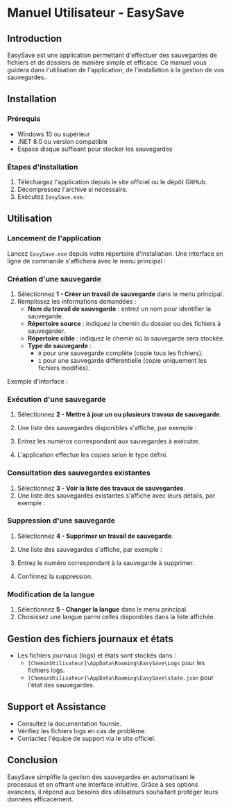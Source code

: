 # Manuel Utilisateur - EasySave

## Introduction

EasySave est une application permettant d'effectuer des sauvegardes de fichiers et de dossiers de manière simple et efficace. Ce manuel vous guidera dans l'utilisation de l'application, de l'installation à la gestion de vos sauvegardes.

## Installation

### Prérequis

- Windows 10 ou supérieur
- .NET 8.0 ou version compatible
- Espace disque suffisant pour stocker les sauvegardes

### Étapes d'installation

1. Téléchargez l'application depuis le site officiel ou le dépôt GitHub.
2. Décompressez l'archive si nécessaire.
3. Exécutez `EasySave.exe`.

## Utilisation

### Lancement de l'application

Lancez `EasySave.exe` depuis votre répertoire d'installation. Une interface en ligne de commande s'affichera avec le menu principal :




### Création d'une sauvegarde

1. Sélectionnez **1 - Créer un travail de sauvegarde** dans le menu principal.
2. Remplissez les informations demandées :
   - **Nom du travail de sauvegarde** : entrez un nom pour identifier la sauvegarde.
   - **Répertoire source** : indiquez le chemin du dossier ou des fichiers à sauvegarder.
   - **Répertoire cible** : indiquez le chemin où la sauvegarde sera stockée.
   - **Type de sauvegarde** :
     - `0` pour une sauvegarde complète (copie tous les fichiers).
     - `1` pour une sauvegarde différentielle (copie uniquement les fichiers modifiés).

Exemple d'interface :




### Exécution d'une sauvegarde

1. Sélectionnez **2 - Mettre à jour un ou plusieurs travaux de sauvegarde**.
2. Une liste des sauvegardes disponibles s'affiche, par exemple :




3. Entrez les numéros correspondant aux sauvegardes à exécuter.
4. L'application effectue les copies selon le type défini.

### Consultation des sauvegardes existantes

1. Sélectionnez **3 - Voir la liste des travaux de sauvegardes**.
2. Une liste des sauvegardes existantes s'affiche avec leurs détails, par exemple :




### Suppression d'une sauvegarde

1. Sélectionnez **4 - Supprimer un travail de sauvegarde**.
2. Une liste des sauvegardes s'affiche, par exemple :




3. Entrez le numéro correspondant à la sauvegarde à supprimer.
4. Confirmez la suppression.

### Modification de la langue

1. Sélectionnez **5 - Changer la langue** dans le menu principal.
2. Choisissez une langue parmi celles disponibles dans la liste affichée.

## Gestion des fichiers journaux et états

- Les fichiers journaux (logs) et états sont stockés dans :
  - `[CheminUtilisateur]\AppData\Roaming\EasySave\Logs` pour les fichiers logs.
  - `[CheminUtilisateur]\AppData\Roaming\EasySave\state.json` pour l'état des sauvegardes.

## Support et Assistance

- Consultez la documentation fournie.
- Vérifiez les fichiers logs en cas de problème.
- Contactez l'équipe de support via le site officiel.

## Conclusion

EasySave simplifie la gestion des sauvegardes en automatisant le processus et en offrant une interface intuitive. Grâce à ses options avancées, il répond aux besoins des utilisateurs souhaitant protéger leurs données efficacement.

